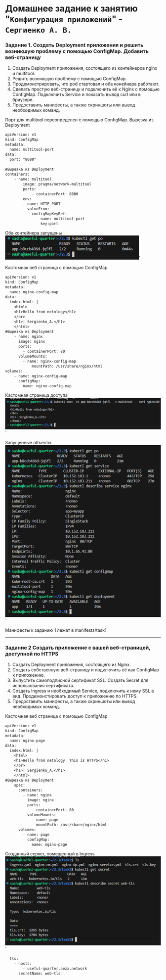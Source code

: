 # Домашнее задание к занятию "`Конфигурация приложений`" - `Сергиенко А. В.`

### Задание 1. Создать Deployment приложения и решить возникшую проблему с помощью ConfigMap. Добавить веб-страницу
1. Создать Deployment приложения, состоящего из контейнеров nginx и multitool.
2. Решить возникшую проблему с помощью ConfigMap.
3. Продемонстрировать, что pod стартовал и оба конейнера работают.
4. Сделать простую веб-страницу и подключить её к Nginx с помощью ConfigMap. Подключить Service и показать вывод curl или в браузере.
5. Предоставить манифесты, а также скриншоты или вывод необходимых команд.  

Порт для multitool переопределен с помощью ConfigMap. Вырезка из Deployment
```
apiVersion: v1
kind: ConfigMap
metadata:
  name: multitool-port
data:
  port: "8080"

#Вырезка из Deployment
containers:
    - name: multitool
        image: praqma/network-multitool
        ports:
            - containerPort: 8080
        env:
        - name: HTTP_PORT
          valueFrom:
            configMapKeyRef:
                name: multitool-port
                key:port
```
Оба контейнера запущены  
![pods](https://github.com/SashkaSer/kuber/blob/main/2.3/img/pods.png)`  

Кастомная веб страница с помощью ConfigMap
```
apiVersion: v1
kind: ConfigMap
metadata:
  name: nginx-config-map
data:
  index.html: |
    <html>
    <h1>Hello from netology</h1>
    </br>
    <h1>| Sergienko_A.</h1>
    </html>
#Вырезка из Deployment
    - name: nginx
      image: nginx
      ports:
        - containerPort: 80
      volumeMounts:
        - name: nginx-config-map
            mountPath: /usr/share/nginx/html
volumes:
    - name: nginx-config-map
      configMap:
        name: nginx-config-map
```

Кастомная страница доступа  
![web](https://github.com/SashkaSer/kuber/blob/main/2.3/img/web.png)` 

Запущенные объекты  
![kinds](https://github.com/SashkaSer/kuber/blob/main/2.3/img/kinds.png)` 

Манифесты к заданию 1 лежат в manifests/task1

---
### Задание 2 Создать приложение с вашей веб-страницей, доступной по HTTPS
1. Создать Deployment приложения, состоящего из Nginx.
2. Создать собственную веб-страницу и подключить её как ConfigMap к приложению.
3. Выпустить самоподписной сертификат SSL. Создать Secret для использования сертификата.
4. Создать Ingress и необходимый Service, подключить к нему SSL в вид. Продемонстировать доступ к приложению по HTTPS.
5. Предоставить манифесты, а также скриншоты или вывод необходимых команд.

Кастомная веб страница с помощью ConfigMap
```
apiVersion: v1
kind: ConfigMap
metadata:
  name: nginx-page
data:
  index.html: |
    <html>
    <h1>Hello from netology. This is HTTPS</h1>
    </br>
    <h1>| Sergienko_A.</h1>
    </html>   
#Вырезка из Deployment
    spec:
      containers:
        - name: nginx
          image: nginx
          ports:
            - containerPort: 80
          volumeMounts:
            - name: page
              mountPath: /usr/share/nginx/html
      volumes:
        - name: page
          configMap:
            name: nginx-page
```

Созданный серкет, помещенный в Ingress  
![secret](https://github.com/SashkaSer/kuber/blob/main/2.3/img/secret.png)` 

```
  tls:
    - hosts:
        - useful-quarter.aeza.network
      secretName: web-tls
```